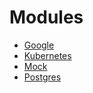 # Modules

- [Google](./Google/)
- [Kubernetes](./Kubernetes/)
- [Mock](./Mock/)
- [Postgres](./Postgres/)
